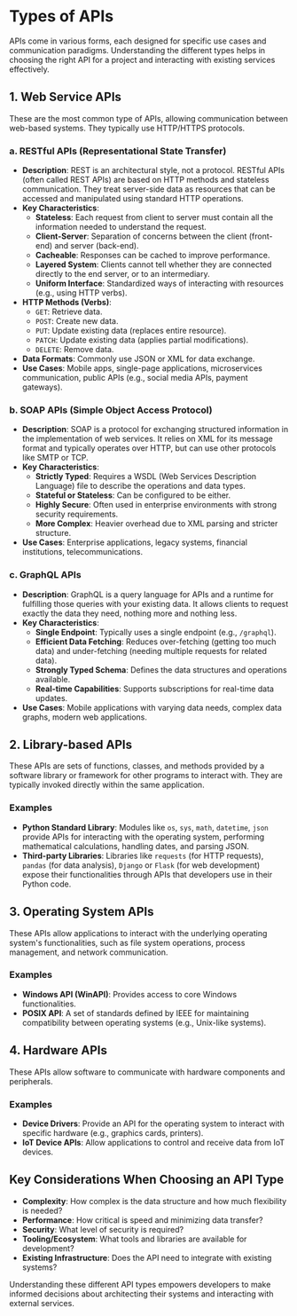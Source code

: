 # Types of APIs

APIs come in various forms, each designed for specific use cases and communication paradigms. Understanding the different types helps in choosing the right API for a project and interacting with existing services effectively.

## 1. Web Service APIs

These are the most common type of APIs, allowing communication between web-based systems. They typically use HTTP/HTTPS protocols.

### a. RESTful APIs (Representational State Transfer)

*   **Description**: REST is an architectural style, not a protocol. RESTful APIs (often called REST APIs) are based on HTTP methods and stateless communication. They treat server-side data as resources that can be accessed and manipulated using standard HTTP operations.
*   **Key Characteristics**: 
    *   **Stateless**: Each request from client to server must contain all the information needed to understand the request.
    *   **Client-Server**: Separation of concerns between the client (front-end) and server (back-end).
    *   **Cacheable**: Responses can be cached to improve performance.
    *   **Layered System**: Clients cannot tell whether they are connected directly to the end server, or to an intermediary.
    *   **Uniform Interface**: Standardized ways of interacting with resources (e.g., using HTTP verbs).
*   **HTTP Methods (Verbs)**:
    *   `GET`: Retrieve data.
    *   `POST`: Create new data.
    *   `PUT`: Update existing data (replaces entire resource).
    *   `PATCH`: Update existing data (applies partial modifications).
    *   `DELETE`: Remove data.
*   **Data Formats**: Commonly use JSON or XML for data exchange.
*   **Use Cases**: Mobile apps, single-page applications, microservices communication, public APIs (e.g., social media APIs, payment gateways).

### b. SOAP APIs (Simple Object Access Protocol)

*   **Description**: SOAP is a protocol for exchanging structured information in the implementation of web services. It relies on XML for its message format and typically operates over HTTP, but can use other protocols like SMTP or TCP.
*   **Key Characteristics**: 
    *   **Strictly Typed**: Requires a WSDL (Web Services Description Language) file to describe the operations and data types.
    *   **Stateful or Stateless**: Can be configured to be either.
    *   **Highly Secure**: Often used in enterprise environments with strong security requirements.
    *   **More Complex**: Heavier overhead due to XML parsing and stricter structure.
*   **Use Cases**: Enterprise applications, legacy systems, financial institutions, telecommunications.

### c. GraphQL APIs

*   **Description**: GraphQL is a query language for APIs and a runtime for fulfilling those queries with your existing data. It allows clients to request exactly the data they need, nothing more and nothing less.
*   **Key Characteristics**: 
    *   **Single Endpoint**: Typically uses a single endpoint (e.g., `/graphql`).
    *   **Efficient Data Fetching**: Reduces over-fetching (getting too much data) and under-fetching (needing multiple requests for related data).
    *   **Strongly Typed Schema**: Defines the data structures and operations available.
    *   **Real-time Capabilities**: Supports subscriptions for real-time data updates.
*   **Use Cases**: Mobile applications with varying data needs, complex data graphs, modern web applications.

## 2. Library-based APIs

These APIs are sets of functions, classes, and methods provided by a software library or framework for other programs to interact with. They are typically invoked directly within the same application.

### Examples

*   **Python Standard Library**: Modules like `os`, `sys`, `math`, `datetime`, `json` provide APIs for interacting with the operating system, performing mathematical calculations, handling dates, and parsing JSON.
*   **Third-party Libraries**: Libraries like `requests` (for HTTP requests), `pandas` (for data analysis), `Django` or `Flask` (for web development) expose their functionalities through APIs that developers use in their Python code.

## 3. Operating System APIs

These APIs allow applications to interact with the underlying operating system's functionalities, such as file system operations, process management, and network communication.

### Examples

*   **Windows API (WinAPI)**: Provides access to core Windows functionalities.
*   **POSIX API**: A set of standards defined by IEEE for maintaining compatibility between operating systems (e.g., Unix-like systems).

## 4. Hardware APIs

These APIs allow software to communicate with hardware components and peripherals.

### Examples

*   **Device Drivers**: Provide an API for the operating system to interact with specific hardware (e.g., graphics cards, printers).
*   **IoT Device APIs**: Allow applications to control and receive data from IoT devices.

## Key Considerations When Choosing an API Type

*   **Complexity**: How complex is the data structure and how much flexibility is needed?
*   **Performance**: How critical is speed and minimizing data transfer?
*   **Security**: What level of security is required?
*   **Tooling/Ecosystem**: What tools and libraries are available for development?
*   **Existing Infrastructure**: Does the API need to integrate with existing systems?

Understanding these different API types empowers developers to make informed decisions about architecting their systems and interacting with external services.
